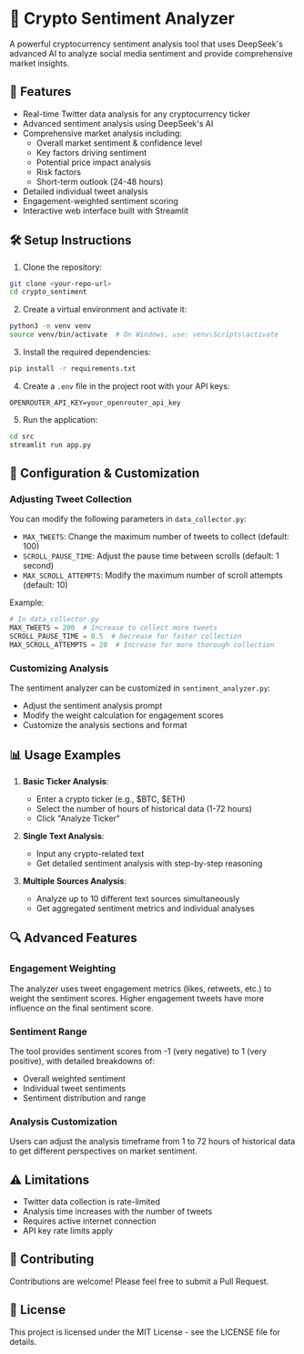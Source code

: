 # 🚀 Crypto Sentiment Analyzer

A powerful cryptocurrency sentiment analysis tool that uses DeepSeek's advanced AI to analyze social media sentiment and provide comprehensive market insights.

## 🌟 Features

- Real-time Twitter data analysis for any cryptocurrency ticker
- Advanced sentiment analysis using DeepSeek's AI
- Comprehensive market analysis including:
  - Overall market sentiment & confidence level
  - Key factors driving sentiment
  - Potential price impact analysis
  - Risk factors
  - Short-term outlook (24-48 hours)
- Detailed individual tweet analysis
- Engagement-weighted sentiment scoring
- Interactive web interface built with Streamlit

## 🛠️ Setup Instructions

1. Clone the repository:
```bash
git clone <your-repo-url>
cd crypto_sentiment
```

2. Create a virtual environment and activate it:
```bash
python3 -m venv venv
source venv/bin/activate  # On Windows, use: venv\Scripts\activate
```

3. Install the required dependencies:
```bash
pip install -r requirements.txt
```

4. Create a `.env` file in the project root with your API keys:
```env
OPENROUTER_API_KEY=your_openrouter_api_key
```

5. Run the application:
```bash
cd src
streamlit run app.py
```

## 🔧 Configuration & Customization

### Adjusting Tweet Collection

You can modify the following parameters in `data_collector.py`:
- `MAX_TWEETS`: Change the maximum number of tweets to collect (default: 100)
- `SCROLL_PAUSE_TIME`: Adjust the pause time between scrolls (default: 1 second)
- `MAX_SCROLL_ATTEMPTS`: Modify the maximum number of scroll attempts (default: 10)

Example:
```python
# In data_collector.py
MAX_TWEETS = 200  # Increase to collect more tweets
SCROLL_PAUSE_TIME = 0.5  # Decrease for faster collection
MAX_SCROLL_ATTEMPTS = 20  # Increase for more thorough collection
```

### Customizing Analysis

The sentiment analyzer can be customized in `sentiment_analyzer.py`:
- Adjust the sentiment analysis prompt
- Modify the weight calculation for engagement scores
- Customize the analysis sections and format

## 📊 Usage Examples

1. **Basic Ticker Analysis**:
   - Enter a crypto ticker (e.g., $BTC, $ETH)
   - Select the number of hours of historical data (1-72 hours)
   - Click "Analyze Ticker"

2. **Single Text Analysis**:
   - Input any crypto-related text
   - Get detailed sentiment analysis with step-by-step reasoning

3. **Multiple Sources Analysis**:
   - Analyze up to 10 different text sources simultaneously
   - Get aggregated sentiment metrics and individual analyses

## 🔍 Advanced Features

### Engagement Weighting
The analyzer uses tweet engagement metrics (likes, retweets, etc.) to weight the sentiment scores. Higher engagement tweets have more influence on the final sentiment score.

### Sentiment Range
The tool provides sentiment scores from -1 (very negative) to 1 (very positive), with detailed breakdowns of:
- Overall weighted sentiment
- Individual tweet sentiments
- Sentiment distribution and range

### Analysis Customization
Users can adjust the analysis timeframe from 1 to 72 hours of historical data to get different perspectives on market sentiment.

## ⚠️ Limitations

- Twitter data collection is rate-limited
- Analysis time increases with the number of tweets
- Requires active internet connection
- API key rate limits apply

## 🤝 Contributing

Contributions are welcome! Please feel free to submit a Pull Request.

## 📝 License

This project is licensed under the MIT License - see the LICENSE file for details. 